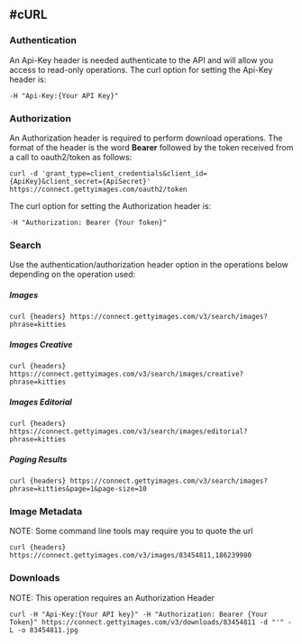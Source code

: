 
#cURL
---

### Authentication

An Api-Key header is needed authenticate to the API and will allow you access to read-only operations. The curl option for setting the Api-Key header is:

    -H "Api-Key:{Your API Key}"

### Authorization 

An Authorization header is required to perform download operations. The format of the header is the word **Bearer** followed by the token received from a call to oauth2/token as follows:
	
	curl -d 'grant_type=client_credentials&client_id={ApiKey}&client_secret={ApiSecret}' https://connect.gettyimages.com/oauth2/token

The curl option for setting the Authorization header is:
    
	-H "Authorization: Bearer {Your Token}"

### Search

Use the authentication/authorization header option in the operations below depending on the operation used:

##### Images
    curl {headers} https://connect.gettyimages.com/v3/search/images?phrase=kitties
##### Images Creative
    curl {headers} https://connect.gettyimages.com/v3/search/images/creative?phrase=kitties
##### Images Editorial
    curl {headers} https://connect.gettyimages.com/v3/search/images/editorial?phrase=kitties
##### Paging Results
    curl {headers} https://connect.gettyimages.com/v3/search/images?phrase=kitties&page=1&page-size=10
### Image Metadata
NOTE: Some command line tools may require you to quote the url

    curl {headers} https://connect.gettyimages.com/v3/images/83454811,186239980
### Downloads
NOTE: This operation requires an Authorization Header

	curl -H "Api-Key:{Your API key}" -H "Authorization: Bearer {Your Token}" https://connect.gettyimages.com/v3/downloads/83454811 -d "'" -L -o 83454811.jpg